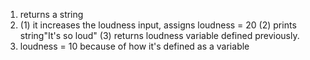 1. returns a string
2. (1) it increases the loudness input, assigns loudness = 20 (2) prints string"It's so loud" (3) returns loudness variable defined previously.
3.  loudness = 10 because of how it's defined as a variable
